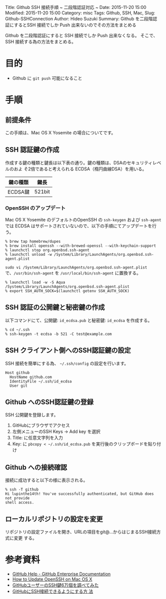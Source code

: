 Title: Github SSH 接続手順 ~ 二段階認証対応 ~
Date: 2015-11-20 15:00
Modified: 2015-11-20 15:00
Category: misc
Tags: Github, SSH, Mac,
Slug: Github-SSHConnection
Author: Hideo Suzuki
Summary: Github を二段階認証にするとSSH 接続でしか Push 出来ないのでその方法をまとめる

Github を二段階認証にすると SSH 接続でしか Push 出来なくなる。
そこで、 SSH 接続する為の方法をまとめる。

# 目的

- Github に `git push` 可能になること

# 手順

## 前提条件

この手順は、Mac OS X Yosemite の場合についてです。

## SSH 認証鍵の作成

作成する鍵の種類と鍵長は以下表の通り。鍵の種類は、DSAのセキュリティレベルのおよ
そ2倍であると考えられる ECDSA（楕円曲線DSA）を用いる。


鍵の種類|鍵長
--------|-----
ECDSA鍵 |521bit

### OpenSSH のアップデート

Mac OS X Yosemite のデフォルトのOpenSSH の `ssh-keygen` および `ssh-agent` では
ECDSA はサポートされていないので、以下の手順にてアップデートを行う。

```console
% brew tap homebrew/dupes
% brew install openssh --with-brewed-openssl --with-keychain-support
% launchctl stop org.openbsd.ssh-agent
% launchctl unload -w /System/Library/LaunchAgents/org.openbsd.ssh-agent.plist
```

`sudo vi /System/Library/LaunchAgents/org.openbsd.ssh-agent.plist`
で、`/usr/bin/ssh-agent` を `/usr/local/bin/ssh-agent` に置換する。


```console
% launchctl load -w -S Aqua /System/Library/LaunchAgents/org.openbsd.ssh-agent.plist
% export SSH_AUTH_SOCK=$(launchctl getenv SSH_AUTH_SOCK)
```

## SSH 認証の公開鍵と秘密鍵の作成

以下コマンドにて、公開鍵: `id_ecdsa.pub` と秘密鍵: `id_ecdsa` を作成する。

```console
% cd ~/.ssh
% ssh-keygen -t ecdsa -b 521 -C test@example.com
```

## SSH クライアント側へのSSH認証鍵の設定

SSH 接続を簡単にする為、 `~/.ssh/config` の設定を行います。

```vim
Host github
  HostName github.com
  IdentityFile ~/.ssh/id_ecdsa
  User git
```

## Github へのSSH認証鍵の登録

SSH 公開鍵を登録します。

1. GitHubにブラウザでアクセス
1. 左側メニューのSSH Keys -> Add key を選択
1. Title: に任意文字列を入力
1. Key: に `pbcopy < ~/.ssh/id_ecdsa.pub` を実行後のクリップボードを貼り付け

## Github への接続確認

接続に成功すると以下の様に表示される。

```console
% ssh -T github
Hi lupinthe14th! You've successfully authenticated, but GitHub does not provide
shell access.
```

## ローカルリポジトリの設定を変更
リポジトリの設定ファイルを開き、URLの項目をgit@...からはじまるSSH接続方式に変更
する。


# 参考資料

- [GitHub Help - GitHub Enterprise  Documentation](https://help.github.com)
- [How to Update OpenSSH on Mac OS X](http://www.dctrwatson.com/2013/07/how-to-update-openssh-on-mac-os-x/)
- [GitHubユーザーのSSH鍵6万個を調べてみた](http://d.hatena.ne.jp/hnw/20140705)
- [GitHubにSSH接続できるようにする方
  法](http://qiita.com/katsukii/items/9fd5bbe822904d7cdd0a)
